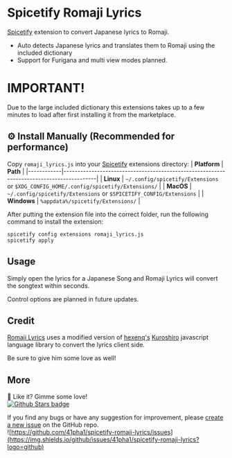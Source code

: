 # Spicetify Romaji Lyrics
[Spicetify](https://github.com/spicetify/spicetify-cli) extension to convert Japanese lyrics to Romaji. 
* Auto detects Japanese lyrics and translates them to Romaji using the included dictionary
* Support for Furigana and multi view modes planned.

# IMPORTANT!
Due to the large included dictionary this extensions takes up to a few minutes to load after first installing it from the marketplace.

## ⚙️ Install Manually (Recommended for performance)
Copy `romaji_lyrics.js` into your [Spicetify](https://github.com/spicetify/spicetify-cli) extensions directory:
| **Platform** | **Path**                                                                               |
|------------|------------------------------------------------------------------------------------------|
| **Linux**      | `~/.config/spicetify/Extensions` or `$XDG_CONFIG_HOME/.config/spicetify/Extensions/` |
| **MacOS**      | `~/.config/spicetify/Extensions` or `$SPICETIFY_CONFIG/Extensions`                   |
| **Windows**    | `%appdata%/spicetify/Extensions/`                                               |

After putting the extension file into the correct folder, run the following command to install the extension:
```
spicetify config extensions romaji_lyrics.js
spicetify apply
```

## Usage
Simply open the lyrics for a Japanese Song and Romaji Lyrics will convert the songtext within seconds.

Control options are planned in future updates.

## Credit

[Romaji Lyrics](https://github.com/41pha1/spicetify-romaji-lyrics) uses a modified version of [hexenq's](https://github.com/hexenq) [Kuroshiro](https://github.com/hexenq/kuroshiro) javascript language library to convert the lyrics client side. 

Be sure to give him some love as well!

##  More
🌟 Like it? Gimme some love!    
[![Github Stars badge](https://img.shields.io/github/stars/41pha1/spicetify-romaji-lyrics?logo=github&style=social)](https://github.com/41pha1/spicetify-romaji-lyrics/)

If you find any bugs or have any suggestion for improvement, please [create a new issue](https://github.com/41pha1/spicetify-romaji-lyrics/issues/new/choose) on the GitHub repo.    
![https://github.com/41pha1/spicetify-romaji-lyrics/issues](https://img.shields.io/github/issues/41pha1/spicetify-romaji-lyrics?logo=github)
